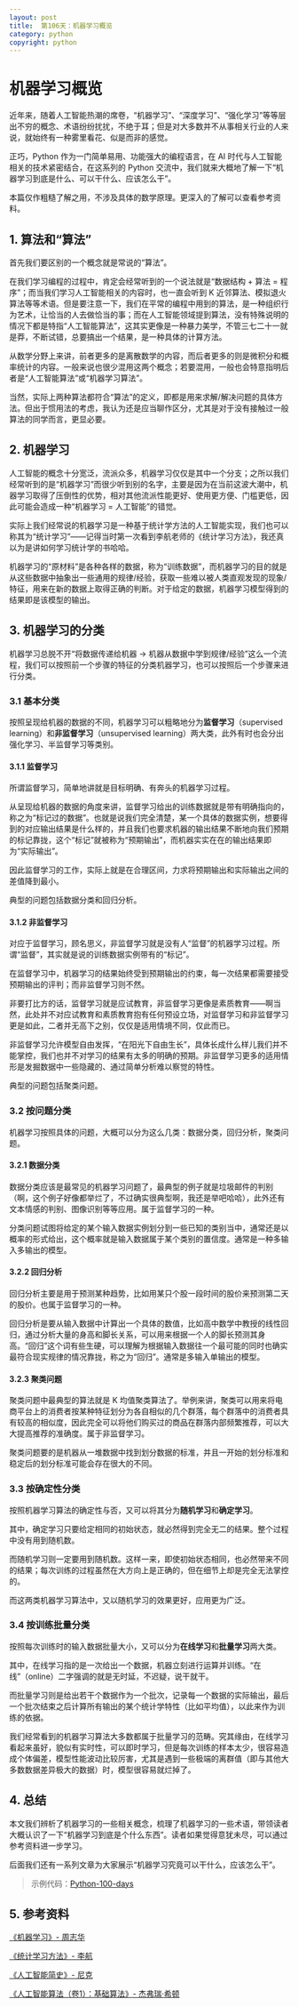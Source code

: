 ```yaml
---
layout: post
title:  第106天：机器学习概览
category: python
copyright: python
---
```


# 机器学习概览

近年来，随着人工智能热潮的席卷，“机器学习”、“深度学习”、“强化学习”等等层出不穷的概念、术语纷纷扰扰，不绝于耳；但是对大多数并不从事相关行业的人来说，就始终有一种雾里看花、似是而非的感觉。

正巧，Python 作为一门简单易用、功能强大的编程语言，在 AI 时代与人工智能相关的技术紧密结合，在这系列的 Python 交流中，我们就来大概地了解一下“机器学习到底是什么、可以干什么、应该怎么干”。

本篇仅作粗糙了解之用，不涉及具体的数学原理。更深入的了解可以查看参考资料。

<!--more-->

## 1. 算法和“算法”

首先我们要区别的一个概念就是常说的“算法”。

在我们学习编程的过程中，肯定会经常听到的一个说法就是“数据结构 + 算法 = 程序”；而当我们学习人工智能相关的内容时，也一直会听到 K 近邻算法、模拟退火算法等等术语。但是要注意一下，我们在平常的编程中用到的算法，是一种组织行为艺术，让恰当的人去做恰当的事；而在人工智能领域提到算法，没有特殊说明的情况下都是特指“人工智能算法”，这其实更像是一种暴力美学，不管三七二十一就是莽，不断试错，总要搞出一个结果，是一种具体的计算方法。

从数学分野上来讲，前者更多的是离散数学的内容，而后者更多的则是微积分和概率统计的内容。一般来说也很少混用这两个概念；若要混用，一般也会特意指明后者是“人工智能算法”或“机器学习算法”。

当然，实际上两种算法都符合“算法”的定义，即都是用来求解/解决问题的具体方法。但出于惯用法的考虑，我认为还是应当聊作区分，尤其是对于没有接触过一般算法的同学而言，更显必要。

## 2. 机器学习

人工智能的概念十分宽泛，流派众多，机器学习仅仅是其中一个分支；之所以我们经常听到的是“机器学习”而很少听到别的名字，主要是因为在当前这波大潮中，机器学习取得了压倒性的优势，相对其他流派性能更好、使用更方便、门槛更低，因此可能会造成一种“机器学习 = 人工智能”的错觉。

实际上我们经常说的机器学习是一种基于统计学方法的人工智能实现，我们也可以称其为“统计学习”——记得当时第一次看到李航老师的《统计学习方法》，我还真以为是讲如何学习统计学的书哈哈。

机器学习的“原材料”是各种各样的数据，称为“训练数据”，而机器学习的目的就是从这些数据中抽象出一些通用的规律/经验，获取一些难以被人类直观发现的现象/特征，用来在新的数据上取得正确的判断。对于给定的数据，机器学习模型得到的结果即是该模型的输出。

## 3. 机器学习的分类

机器学习总脱不开“将数据传递给机器 -> 机器从数据中学到规律/经验”这么一个流程，我们可以按照前一个步骤的特征的分类机器学习，也可以按照后一个步骤来进行分类。

### 3.1 基本分类

按照呈现给机器的数据的不同，机器学习可以粗略地分为**监督学习**（supervised learning）和**非监督学习**（unsupervised learning）两大类，此外有时也会分出强化学习、半监督学习等类别。

#### 3.1.1 监督学习

所谓监督学习，简单地讲就是目标明确、有奔头的机器学习过程。

从呈现给机器的数据的角度来讲，监督学习给出的训练数据就是带有明确指向的，称之为“标记过的数据”。也就是说我们完全清楚，某一个具体的数据实例，想要得到的对应输出结果是什么样的，并且我们也要求机器的输出结果不断地向我们预期的标记靠拢，这个“标记”就被称为“预期输出”，而机器实实在在的输出结果即为“实际输出”。

因此监督学习的工作，实际上就是在合理区间，力求将预期输出和实际输出之间的差值降到最小。

典型的问题包括数据分类和回归分析。

#### 3.1.2 非监督学习

对应于监督学习，顾名思义，非监督学习就是没有人“监督”的机器学习过程。所谓“监督”，其实就是说的训练数据实例带有的“标记”。

在监督学习中，机器学习的结果始终受到预期输出的约束，每一次结果都需要接受预期输出的评判；而非监督学习则不然。

非要打比方的话，监督学习就是应试教育，非监督学习更像是素质教育——啊当然，此处并不对应试教育和素质教育抱有任何预设立场，对监督学习和非监督学习更是如此，二者并无高下之别，仅仅是适用情境不同，仅此而已。

非监督学习允许模型自由发挥，“在阳光下自由生长”，具体长成什么样儿我们并不能掌控，我们也并不对学习的结果有太多的明确的预期。非监督学习更多的适用情形是发掘数据中一些隐藏的、通过简单分析难以察觉的特性。

典型的问题包括聚类问题。

### 3.2 按问题分类

机器学习按照具体的问题，大概可以分为这么几类：数据分类，回归分析，聚类问题。

#### 3.2.1 数据分类

数据分类应该是最常见的机器学习问题了，最典型的例子就是垃圾邮件的判别（啊，这个例子好像都举烂了，不过确实很典型啊，我还是举吧哈哈），此外还有文本情感的判别、图像识别等等应用。属于监督学习的一种。

分类问题试图将给定的某个输入数据实例划分到一些已知的类别当中，通常还是以概率的形式给出，这个概率就是输入数据属于某个类别的置信度。通常是一种多输入多输出的模型。

#### 3.2.2 回归分析

回归分析主要是用于预测某种趋势，比如用某只个股一段时间的股价来预测第二天的股价。也属于监督学习的一种。

回归分析是要从输入数据中计算出一个具体的数值，比如高中数学中教授的线性回归，通过分析大量的身高和脚长关系，可以用来根据一个人的脚长预测其身高。“回归”这个词有些生硬，可以理解为根据输入数据往一个最可能的同时也确实最符合现实规律的情况靠拢，称之为“回归”。通常是多输入单输出的模型。

#### 3.2.3 聚类问题

聚类问题中最典型的算法就是 K 均值聚类算法了。举例来讲，聚类可以用来将电商平台上的消费者按某种特征划分为各自相似的几个群落，每个群落中的消费者具有较高的相似度，因此完全可以将他们购买过的商品在群落内部频繁推荐，可以大大提高推荐的准确度。属于非监督学习。

聚类问题要的是机器从一堆数据中找到划分数据的标准，并且一开始的划分标准和稳定后的划分标准可能会存在很大的不同。

### 3.3 按确定性分类

按照机器学习算法的确定性与否，又可以将其分为**随机学习**和**确定学习**。

其中，确定学习只要给定相同的初始状态，就必然得到完全无二的结果。整个过程中没有用到随机数。

而随机学习则一定要用到随机数。这样一来，即使初始状态相同，也必然带来不同的结果；每次训练的过程虽然在大方向上是正确的，但在细节上却是完全无法掌控的。

而这两类机器学习算法中，又以随机学习的效果更好，应用更为广泛。

### 3.4 按训练批量分类

按照每次训练时的输入数据批量大小，又可以分为**在线学习**和**批量学习**两大类。

其中，在线学习指的是一次给出一个数据，机器立刻进行运算并训练。“在线”（online）二字强调的就是无时延，不迟疑，说干就干。

而批量学习则是给出若干个数据作为一个批次，记录每一个数据的实际输出，最后一个批次结束之后计算所有输出的某个统计学特性（比如平均值），以此来作为训练的依据。

我们经常看到的机器学习算法大多数都属于批量学习的范畴。究其缘由，在线学习看起来虽好，貌似有实时性，可以即时学习，但是每次训练的样本太少，很容易造成个体偏差，模型性能波动比较厉害，尤其是遇到一些极端的离群值（即与其他大多数数据差异极大的数据）时，模型很容易就烂掉了。

## 4. 总结

本文我们辨析了机器学习的一些相关概念，梳理了机器学习的一些术语，带领读者大概认识了一下“机器学习到底是个什么东西”。读者如果觉得意犹未尽，可以通过参考资料进一步学习。

后面我们还有一系列文章为大家展示“机器学习究竟可以干什么，应该怎么干”。

> 示例代码：[Python-100-days](https://github.com/JustDoPython/python-100-day/tree/master/)

## 5. 参考资料

[《机器学习》- 周志华](https://book.douban.com/subject/26708119/)

[《统计学习方法》- 李航](https://book.douban.com/subject/10590856/)

[《人工智能简史》- 尼克](https://book.douban.com/subject/27193496/)

[《人工智能算法（卷1）：基础算法》- 杰弗瑞·希顿](https://www.epubit.com/bookDetails?id=UB6ca55a7aa61e7)